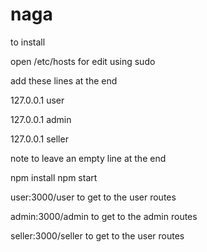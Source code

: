 # naga

to install 

open /etc/hosts for edit using sudo

add these lines at the end 


127.0.0.1       user

127.0.0.1       admin

127.0.0.1       seller

note to leave an empty line at the end


npm install
npm start

user:3000/user to get to the user routes

admin:3000/admin to get to the admin routes

seller:3000/seller to get to the user routes
